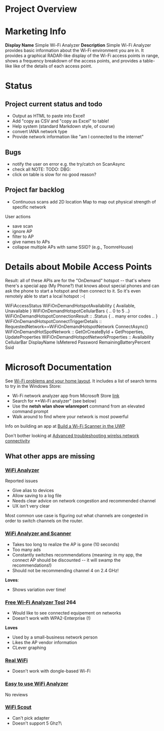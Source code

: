 ﻿# Project Overview

# Marketing Info

**Display Name** Simple Wi-Fi Analyzer
**Description**
Simple Wi-Fi Analyzer provides basic information about the Wi-Fi environment you are in. It provides a graphical RADAR-like display of the Wi-Fi access points in range, shows a frequency breakdown of the access points, and provides a table-like like of the details of each access point.


# Status
## Project current status and todo

* Output as HTML to paste into Excel!
* Add "copy as CSV and "copy as Excel" to table!
* Help system (standard Markdown style, of course)
* convert IANA network type
* Provide network information like "am I connected to the internet"

## Bugs
* notify the user on error e.g. the try/catch on ScanAsync
* check all NOTE: TODO: DBG:
* click on table is slow for no good reason?

## Project far backlog
* Continuous scans add 2D location Map to map out physical strength of specific network

User actions
* save scan
* ignore AP
* filter to AP
* give names to APs
* collapse multiple APs with same SSID? (e.g., ToomreHouse)


# Details about Mobile Access Points

Result: all of these APIs are for the "OnDemand" hotspot -- that's where there's a special app (My Phone?) that knows about special phones and can ask the phone to start a hotspot and then connect to it. So it's even remotely able to start a local hotspot :-(

WiFiAccessStatus
WiFiOnDemandHotspotAvailability { Available, Unavailable }
WiFiOnDemandHotspotCellularBars { .. 0 to 5 ..}
WiFiOnDemandHotspotConnectionResult :: .Status { .. many error codes .. }
WiFiOnDemandHotspotConnectTriggerDetails :: RequestedNetwork==WiFiOnDemandHotspotNetwork ConnectAsync()
WiFiOnDemandHotSpotNetwork :: GetOrCreateById + GetProperties, UpdateProperties
WiFiOnDemandHotspotNetworkProperties :: Availability CellularBar DisplayName IsMetered Password RemainingBatteryPercent Ssid


# Microsoft Documentation

See [Wi-Fi problems and your home layout](https://support.microsoft.com/en-us/windows/wi-fi-problems-and-your-home-layout-e1ed42e7-a3c5-d1be-2abb-e8fad00ad32a). It includes a list of search terms to try in the Windows Store:
* Wi-Fi network analyzer app from Microsoft Store [link](https://support.microsoft.com/windows/64203838-4029-7bba-8231-00c9d8f4d971#Category=Windows_11)
* Search for **Wi-Fi analyzer" (see below)
* Use the **netsh wlan show wlanreport** command from an elevated command prompt
* Walk around to find where your network is most powerful


Info on building an app at [Build a Wi-Fi Scanner in the UWP](https://docs.microsoft.com/en-us/archive/msdn-magazine/2016/july/modern-apps-build-a-wi-fi-scanner-in-the-uwp)


Don't bother looking at  [Advanced troubleshooting wirelss network connectivity](https://docs.microsoft.com/en-us/windows/client-management/advanced-troubleshooting-wireless-network-connectivity)



## What other apps are missing

### [WiFi Analyzer](https://apps.microsoft.com/store/detail/wifi-analyzer/9NBLGGH33N0N?hl=en-us&gl=US)

Reported issues
* Give alias to devices
* Allow saving to a log file
* Needs clear advice on network congestion and recommended channel
* UX isn't very clear

Most common use case is figuring out what channels are congested in order to switch channels on the router.

### [WiFi Analyzer and Scanner](https://apps.microsoft.com/store/detail/wifi-analyzer-and-scanner/9NBLGGH5QK8Q?hl=en-us&gl=US)

* Takes too long to realize the AP is gone (10 seconds)
* Too many ads
* Constantly switches recommendations (meaning: in my app, the connect AP should be discounted -- it will swamp the recommendations!)
* Should not be recommending channel 4 on 2.4 GHz!

**Loves**:
* Shows variation over time!


### [Free Wi-Fi Analyzer Tool](https://apps.microsoft.com/store/detail/free-wifi-analyzer-tool/9NBLGGH5XZ1Z?hl=en-us&gl=US)  **264**

* Would like to see connected equipement on networks
* Doesn't work with WPA2-Enterprise (!)

**Loves**

* Used by a small-business network person
* Likes the AP vendor information
* CLever graphing

### [Real WiFi](https://apps.microsoft.com/store/detail/real-wifi/9NRFGDVZ05RQ?hl=en-us&gl=US)

* Doesn't work with dongle-based Wi-Fi

### [Easy to use WiFi Analyzer](https://apps.microsoft.com/store/detail/easy-to-use-wifi-analyzer/9N75W2M2D55F?hl=en-us&gl=US)

No reviews

### [WiFi Scout](https://apps.microsoft.com/store/detail/wifi-scout/9NBLGGH5XCQ9?hl=en-us&gl=US)

* Can't pick adapter
* Doesn't support 5 Ghz?\